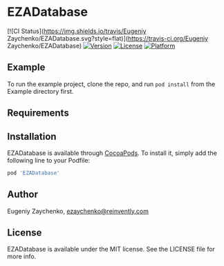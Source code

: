 # EZADatabase

[![CI Status](https://img.shields.io/travis/Eugeniy Zaychenko/EZADatabase.svg?style=flat)](https://travis-ci.org/Eugeniy Zaychenko/EZADatabase)
[![Version](https://img.shields.io/cocoapods/v/EZADatabase.svg?style=flat)](https://cocoapods.org/pods/EZADatabase)
[![License](https://img.shields.io/cocoapods/l/EZADatabase.svg?style=flat)](https://cocoapods.org/pods/EZADatabase)
[![Platform](https://img.shields.io/cocoapods/p/EZADatabase.svg?style=flat)](https://cocoapods.org/pods/EZADatabase)

## Example

To run the example project, clone the repo, and run `pod install` from the Example directory first.

## Requirements

## Installation

EZADatabase is available through [CocoaPods](https://cocoapods.org). To install
it, simply add the following line to your Podfile:

```ruby
pod 'EZADatabase'
```

## Author

Eugeniy Zaychenko, ezaychenko@reinvently.com

## License

EZADatabase is available under the MIT license. See the LICENSE file for more info.
